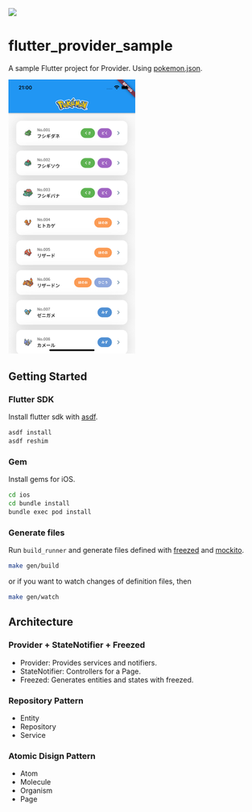 ![](https://github.com/nukotsuka/flutter_provider_sample/workflows/ci/badge.svg)

# flutter_provider_sample

A sample Flutter project for Provider.
Using [pokemon.json](https://github.com/fanzeyi/pokemon.json).

<img src="README_images/screenshot.png" width=50%>

## Getting Started

### Flutter SDK

Install flutter sdk with [asdf](https://asdf-vm.com/).

```bash
asdf install
asdf reshim
```

### Gem

Install gems for iOS.

```bash
cd ios
cd bundle install
bundle exec pod install
```

### Generate files

Run `build_runner` and generate files defined with
[freezed](https://pub.dev/packages/freezed) and [mockito](https://pub.dev/packages/mockito).

```bash
make gen/build
```

or if you want to watch changes of definition files, then

```bash
make gen/watch
```

## Architecture

### Provider + StateNotifier + Freezed

-   Provider: Provides services and notifiers.
-   StateNotifier: Controllers for a Page.
-   Freezed: Generates entities and states with freezed.

### Repository Pattern

-   Entity
-   Repository
-   Service

### Atomic Disign Pattern

-   Atom
-   Molecule
-   Organism
-   Page
